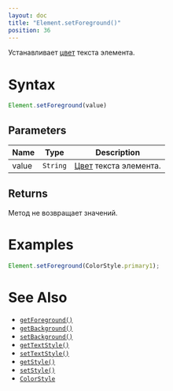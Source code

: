 ```yaml
---
layout: doc
title: "Element.setForeground()"
position: 36
---
```


Устанавливает [цвет](/docs/API/Core/Style/ColorStyle/) текста элемента.

# Syntax

```js
Element.setForeground(value)
```


## Parameters

|Name|Type|Description|
|----|----|-----------|
|value|`String`|[Цвет](/docs/API/Core/Style/ColorStyle/) текста элемента.|

## Returns

Метод не возвращает значений.

# Examples

```js
Element.setForeground(ColorStyle.primary1);
```

# See Also

* [`getForeground()`](../Element.getForeground/)
* [`getBackground()`](../Element.getBackground/)
* [`setBackground()`](../Element.setBackground/)
* [`getTextStyle()`](../Element.getTextStyle/)
* [`setTextStyle()`](../Element.setTextStyle/)
* [`getStyle()`](../Element.getStyle/)
* [`setStyle()`](../Element.setStyle/)
* [`ColorStyle`](/docs/API/Core/Style/ColorStyle/)
